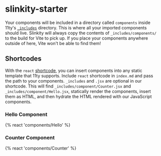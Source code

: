 # slinkity-starter

Your components will be included in a directory called `components` inside 11ty's [`_includes`](https://www.11ty.dev/docs/config/#directory-for-includes) directory. This is where all your imported components should live. Slinkity will always copy the contents of `_includes/components/` to the build for Vite to pick up. If you place your components anywhere outside of here, Vite won't be able to find them!

## Shortcodes

With the `react` [shortcode](https://www.11ty.dev/docs/shortcodes/), you can insert components into any static template that 11ty supports. Include `react` shortcode in `index.md` and pass the path to your components. `_includes` and `.jsx` are optional in our shortcode. This will find `_includes/component/Counter.jsx` and `_includes/component/Hello.jsx`, statically render the components, insert them as HTML, and then hydrate the HTML rendered with our JavaScript components.

### Hello Component

{% react 'components/Hello' %}

### Counter Component

{% react 'components/Counter' %}